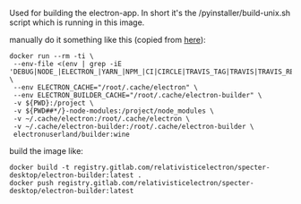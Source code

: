 Used for building the electron-app. In short it's the /pyinstaller/build-unix.sh script which is running in this image.

manually do it something like this (copied from [here](https://www.electron.build/multi-platform-build#build-electron-app-using-docker-on-a-local-machine)):

```
docker run --rm -ti \
 --env-file <(env | grep -iE 'DEBUG|NODE_|ELECTRON_|YARN_|NPM_|CI|CIRCLE|TRAVIS_TAG|TRAVIS|TRAVIS_REPO_|TRAVIS_BUILD_|TRAVIS_BRANCH|TRAVIS_PULL_REQUEST_|APPVEYOR_|CSC_|GH_|GITHUB_|BT_|AWS_|STRIP|BUILD_') \
 --env ELECTRON_CACHE="/root/.cache/electron" \
 --env ELECTRON_BUILDER_CACHE="/root/.cache/electron-builder" \
 -v ${PWD}:/project \
 -v ${PWD##*/}-node-modules:/project/node_modules \
 -v ~/.cache/electron:/root/.cache/electron \
 -v ~/.cache/electron-builder:/root/.cache/electron-builder \
 electronuserland/builder:wine
```

build the image like:

```
docker build -t registry.gitlab.com/relativisticelectron/specter-desktop/electron-builder:latest .
docker push registry.gitlab.com/relativisticelectron/specter-desktop/electron-builder:latest
```
